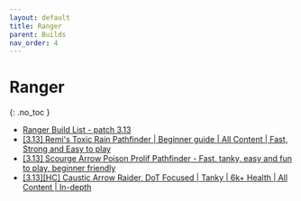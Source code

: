 ```yaml
---
layout: default
title: Ranger
parent: Builds
nav_order: 4
---
```


# Ranger
{: .no_toc }

 -  <a href="https://www.pathofexile.com/forum/view-thread/1810170" target="_blank">Ranger Build List - patch 3.13</a>
 -  <a href="https://www.pathofexile.com/forum/view-thread/2866127" target="_blank">[3.13] Remi's Toxic Rain Pathfinder | Beginner guide | All Content | Fast, Strong and Easy to play</a>
 -  <a href="https://www.pathofexile.com/forum/view-thread/2551841" target="_blank">[3.13] Scourge Arrow Poison Prolif Pathfinder - Fast, tanky, easy and fun to play, beginner friendly</a>
 -  <a href="https://www.pathofexile.com/forum/view-thread/2077932" target="_blank">[3.13][HC] Caustic Arrow Raider, DoT Focused | Tanky | 6k+ Health | All Content | In-depth</a>
